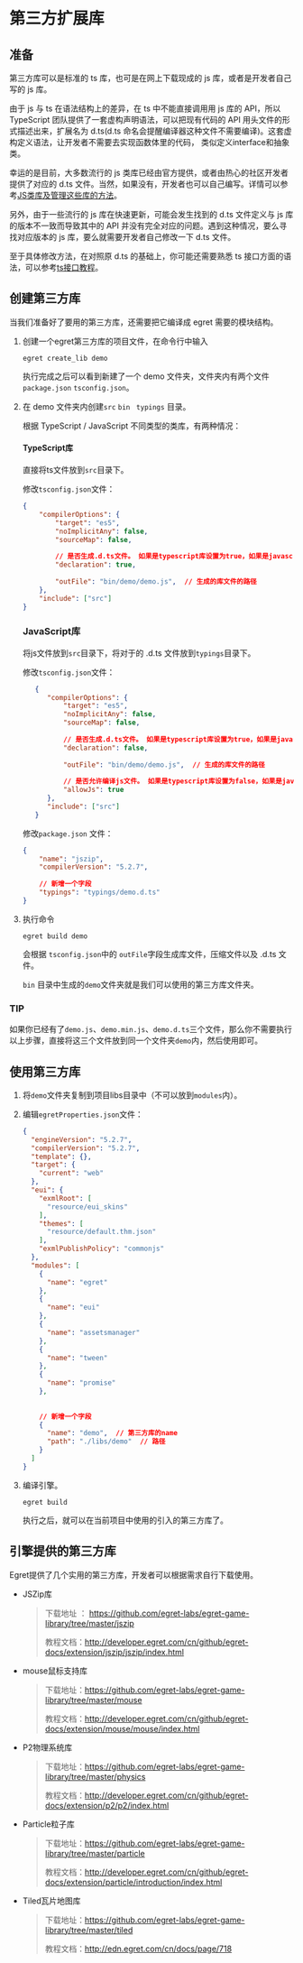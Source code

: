 # 第三方扩展库

## 准备 

第三方库可以是标准的 ts 库，也可是在网上下载现成的 js 库，或者是开发者自己写的 js 库。 

由于 js 与 ts 在语法结构上的差异，在 ts 中不能直接调⽤用 js 库的 API，所以TypeScript 团队提供了一套虚构声明语法，可以把现有代码的 API ⽤头⽂件的形式描述出来，扩展名为 d.ts(d.ts 命名会提醒编译器这种⽂件不需要编译)。这套虚构定义语法，让开发者不需要去实现函数体里的代码， 类似定义interface和抽象类。 

幸运的是目前，⼤多数流⾏的 js 类库已经由官方提供，或者由热⼼的社区开发者提供了对应的 d.ts 文件。当然，如果没有，开发者也可以⾃⼰编写。详情可以参考[JS类库及管理这些库的方法](https://github.com/vilic/typescript-guide/blob/adaaef2281150e57657e5b67368f592a968fad8f/%E5%85%A5%E9%97%A8%E6%8C%87%E5%8D%97/%E4%BD%BF%E7%94%A8JS%E7%B1%BB%E5%BA%93.md)。 

另外，由于一些流行的 js 库在快速更新，可能会发生找到的 d.ts ⽂件定义与 js 库的版本不一致⽽导致其中的 API 并没有完全对应的问题。遇到这种情况，要么寻找对应版本的 js 库，要么就需要开发者自己修改一下 d.ts 文件。 

至于具体修改方法，在对照原 d.ts 的基础上，你可能还需要熟悉 ts 接⼝方⾯的语法，可以参考[ts接⼝教程](http://bbs.egret.com/thread-885-1-1.html)。 





## 创建第三方库

当我们准备好了要用的第三方库，还需要把它编译成 egret 需要的模块结构。

1. 创建一个egret第三方库的项目文件，在命令行中输入

   ```
   egret create_lib demo
   ```

   执行完成之后可以看到新建了一个 demo 文件夹，文件夹内有两个文件 `package.json`  `tsconfig.json`。

2. 在 demo 文件夹内创建`src`   `bin`    ` typings` 目录。

   根据 TypeScript / JavaScript 不同类型的类库，有两种情况：

   #### TypeScript库

   直接将ts文件放到`src`目录下。

   修改`tsconfig.json`文件：

   ```json
   {
       "compilerOptions": {
           "target": "es5",
           "noImplicitAny": false,
           "sourceMap": false,
           
           // 是否生成.d.ts文件。 如果是typescript库设置为true，如果是javascript库设置为false
           "declaration": true,  
           
           "outFile": "bin/demo/demo.js",  // 生成的库文件的路径
       },
       "include": ["src"]
   }
   ```

   ### JavaScript库

   将js文件放到`src`目录下，将对于的 .d.ts 文件放到`typings`目录下。

   修改`tsconfig.json`文件：

   ```json
      {
         "compilerOptions": {
             "target": "es5",
             "noImplicitAny": false,
             "sourceMap": false,
      
             // 是否生成.d.ts文件。 如果是typescript库设置为true，如果是javascript库设置为false
             "declaration": false,  
      
             "outFile": "bin/demo/demo.js",  // 生成的库文件的路径
      
             // 是否允许编译js文件。 如果是typescript库设置为false，如果是javascript库设置为true
             "allowJs": true  
         },
         "include": ["src"]
      }
   ```

      修改`package.json` 文件：

      ```json
      {
          "name": "jszip",
          "compilerVersion": "5.2.7",
          
          // 新增一个字段
          "typings": "typings/demo.d.ts"
      }
      
      ```

  

   

3. 执行命令

   ```shell
   egret build demo
   ```

   会根据 `tsconfig.json`中的 `outFile`字段生成库文件，压缩文件以及 .d.ts 文件。

   `bin` 目录中生成的`demo`文件夹就是我们可以使用的第三方库文件夹。


### TIP

如果你已经有了`demo.js`、`demo.min.js`、`demo.d.ts`三个文件，那么你不需要执行以上步骤，直接将这三个文件放到同一个文件夹`demo`内，然后使用即可。



## 使用第三方库

1. 将`demo`文件夹复制到项目libs目录中（不可以放到`modules`内）。

2. 编辑`egretProperties.json`文件：

   ```json
   {
     "engineVersion": "5.2.7",
     "compilerVersion": "5.2.7",
     "template": {},
     "target": {
       "current": "web"
     },
     "eui": {
       "exmlRoot": [
         "resource/eui_skins"
       ],
       "themes": [
         "resource/default.thm.json"
       ],
       "exmlPublishPolicy": "commonjs"
     },
     "modules": [
       {
         "name": "egret"
       },
       {
         "name": "eui"
       },
       {
         "name": "assetsmanager"
       },
       {
         "name": "tween"
       },
       {
         "name": "promise"
       },
       
       
       // 新增一个字段
       {
         "name": "demo",  // 第三方库的name
         "path": "./libs/demo"  // 路径
       }
     ]
   }
   ```

3. 编译引擎。

   ```shell
   egret build
   ```

   执行之后，就可以在当前项目中使用的引入的第三方库了。





## 引擎提供的第三方库

Egret提供了几个实用的第三方库，开发者可以根据需求自行下载使用。

* JSZip库

  > 下载地址 ： https://github.com/egret-labs/egret-game-library/tree/master/jszip
  >
  > 教程文档：http://developer.egret.com/cn/github/egret-docs/extension/jszip/jszip/index.html

* mouse鼠标支持库

  > 下载地址：https://github.com/egret-labs/egret-game-library/tree/master/mouse
  >
  > 教程文档：http://developer.egret.com/cn/github/egret-docs/extension/mouse/mouse/index.html

* P2物理系统库

  > 下载地址：https://github.com/egret-labs/egret-game-library/tree/master/physics
  >
  > 教程文档：http://developer.egret.com/cn/github/egret-docs/extension/p2/p2/index.html

* Particle粒子库

  > 下载地址：https://github.com/egret-labs/egret-game-library/tree/master/particle
  >
  > 教程文档：http://developer.egret.com/cn/github/egret-docs/extension/particle/introduction/index.html

* Tiled瓦片地图库

  > 下载地址：https://github.com/egret-labs/egret-game-library/tree/master/tiled
  >
  > 教程文档：http://edn.egret.com/cn/docs/page/718
